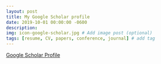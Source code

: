 ```yaml
---
layout: post
title: My Google Scholar profile
date: 2019-10-01 00:00:00 -0600
description: 
img: icon-google-scholar.jpg # Add image post (optional)
tags: [resume, CV, papers, conference, journal] # add tag
---
```


[Google Scholar Profile](https://scholar.google.com/citations?user=1P-j6XgAAAAJ&hl)
